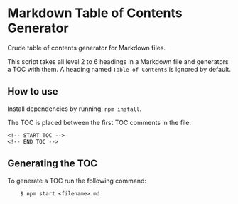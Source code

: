 # Markdown Table of Contents Generator

Crude table of contents generator for Markdown files.

This script takes all level 2 to 6 headings in a Markdown file and generators a TOC with them. A heading named `Table of Contents` is ignored by default.

## How to use

Install dependencies by running: `npm install`.

The TOC is placed between the first TOC comments in the file:

```
<!-- START TOC -->
<!-- END TOC -->
```

## Generating the TOC

To generate a TOC run the following command:

```
    $ npm start <filename>.md
```
